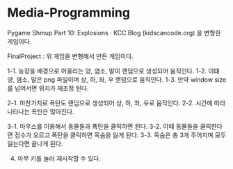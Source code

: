 # Media-Programming

Pygame Shmup Part 10: Explosions · KCC Blog (kidscancode.org) 을 변형한 게임이다.


FinalProject : 위 게임을 변형해서 만든 게임이다.

1-1. 농장을 배경으로 어울리는 양, 염소, 말이 랜덤으로 생성되어 움직인다.
1-2. 이떄 양, 염소, 말은 png 파일이며 상, 하, 좌, 우 랜덤으로 움직인다.
1-3. 만약 window size 를 넘어서면 위치가 재조정 된다.

2-1. 마찬가지로 폭탄도 랜덤으로 생성되어 상, 하, 좌, 우로 움직인다.
2-2. 시간에 따라 나타나는 폭탄은 많아진다.

3-1. 마우스를 이용해서 동물들과 폭탄을 클릭하면 된다.
3-2. 이때 동물들을 클릭한다면 점수가 오르고 폭탄을 클릭하면 목숨을 잃게 된다.
3-3. 목숨은 총 3개 주어지며 모두 잃는다면 끝나게 된다.

4. 아무 키를 눌러 재시작할 수 있다.

